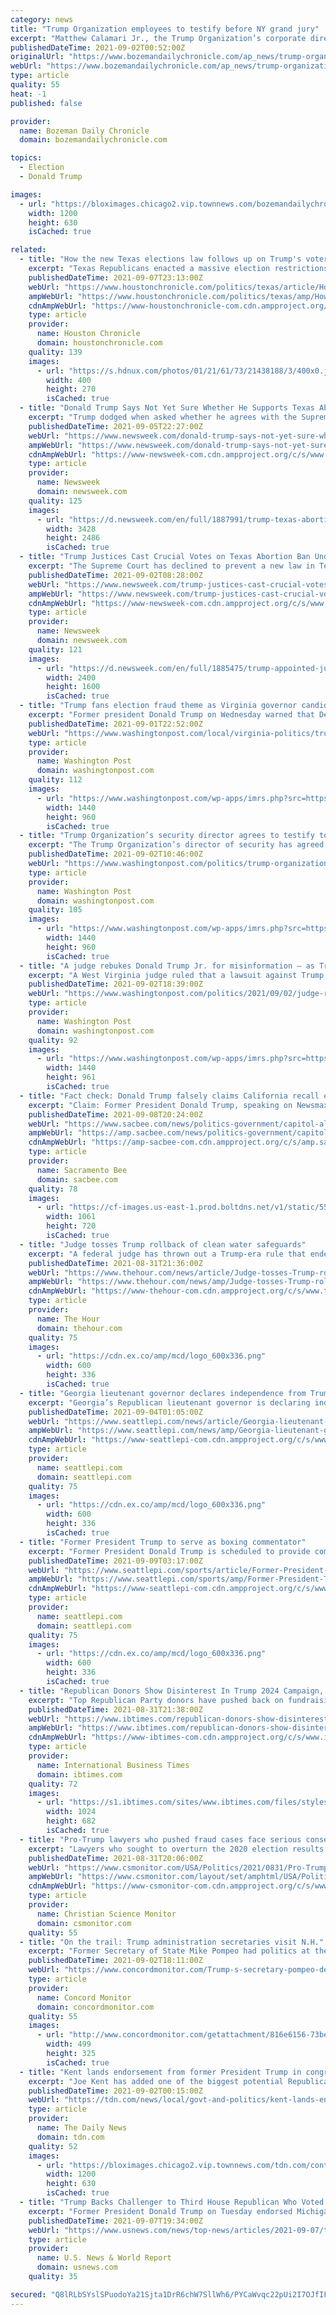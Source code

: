 ```yaml
---
category: news
title: "Trump Organization employees to testify before NY grand jury"
excerpt: "Matthew Calamari Jr., the Trump Organization’s corporate director of security, will testify this week before a Manhattan grand jury investigating former President Donald Trump’s company and its"
publishedDateTime: 2021-09-02T00:52:00Z
originalUrl: "https://www.bozemandailychronicle.com/ap_news/trump-organization-employees-to-testify-before-ny-grand-jury/article_3bee4d08-b4d6-5bb7-a308-a04ac80ddfc4.html"
webUrl: "https://www.bozemandailychronicle.com/ap_news/trump-organization-employees-to-testify-before-ny-grand-jury/article_3bee4d08-b4d6-5bb7-a308-a04ac80ddfc4.html"
type: article
quality: 55
heat: -1
published: false

provider:
  name: Bozeman Daily Chronicle
  domain: bozemandailychronicle.com

topics:
  - Election
  - Donald Trump

images:
  - url: "https://bloximages.chicago2.vip.townnews.com/bozemandailychronicle.com/content/tncms/custom/image/2ffee154-edef-11e4-a572-ab4a61dde6eb.png"
    width: 1200
    height: 630
    isCached: true

related:
  - title: "How the new Texas elections law follows up on Trump's voter fraud claims"
    excerpt: "Texas Republicans enacted a massive election restrictions law on Tuesday that has echoes of the former president Donald Trump’s false claims that widespread voter fraud kept him from a second term in the White House."
    publishedDateTime: 2021-09-07T23:13:00Z
    webUrl: "https://www.houstonchronicle.com/politics/texas/article/How-Texas-is-following-up-on-Trump-s-voter-16441526.php"
    ampWebUrl: "https://www.houstonchronicle.com/politics/texas/amp/How-Texas-is-following-up-on-Trump-s-voter-16441526.php"
    cdnAmpWebUrl: "https://www-houstonchronicle-com.cdn.ampproject.org/c/s/www.houstonchronicle.com/politics/texas/amp/How-Texas-is-following-up-on-Trump-s-voter-16441526.php"
    type: article
    provider:
      name: Houston Chronicle
      domain: houstonchronicle.com
    quality: 139
    images:
      - url: "https://s.hdnux.com/photos/01/21/61/73/21438188/3/400x0.jpg"
        width: 400
        height: 270
        isCached: true
  - title: "Donald Trump Says Not Yet Sure Whether He Supports Texas Abortion Law"
    excerpt: "Trump dodged when asked whether he agrees with the Supreme Court ruling, saying it's \"complex and also probably temporary.\""
    publishedDateTime: 2021-09-05T22:27:00Z
    webUrl: "https://www.newsweek.com/donald-trump-says-not-yet-sure-whether-he-supports-texas-abortion-law-1626284"
    ampWebUrl: "https://www.newsweek.com/donald-trump-says-not-yet-sure-whether-he-supports-texas-abortion-law-1626284?amp=1"
    cdnAmpWebUrl: "https://www-newsweek-com.cdn.ampproject.org/c/s/www.newsweek.com/donald-trump-says-not-yet-sure-whether-he-supports-texas-abortion-law-1626284?amp=1"
    type: article
    provider:
      name: Newsweek
      domain: newsweek.com
    quality: 125
    images:
      - url: "https://d.newsweek.com/en/full/1887991/trump-texas-abortion-supreme-court-ruling.jpg"
        width: 3428
        height: 2486
        isCached: true
  - title: "Trump Justices Cast Crucial Votes on Texas Abortion Ban Undermining Roe v. Wade"
    excerpt: "The Supreme Court has declined to prevent a new law in Texas that severely restricts abortion access from coming into effect. The law will effectively ban all abortions in the state after around six weeks of pregnancy in what reproductive rights advocates view as a blow to the precedent set in Roe v."
    publishedDateTime: 2021-09-02T08:28:00Z
    webUrl: "https://www.newsweek.com/trump-justices-cast-crucial-votes-texas-abortion-ban-undermining-roe-v-wade-1625266"
    ampWebUrl: "https://www.newsweek.com/trump-justices-cast-crucial-votes-texas-abortion-ban-undermining-roe-v-wade-1625266?amp=1"
    cdnAmpWebUrl: "https://www-newsweek-com.cdn.ampproject.org/c/s/www.newsweek.com/trump-justices-cast-crucial-votes-texas-abortion-ban-undermining-roe-v-wade-1625266?amp=1"
    type: article
    provider:
      name: Newsweek
      domain: newsweek.com
    quality: 121
    images:
      - url: "https://d.newsweek.com/en/full/1885475/trump-appointed-justices-shown-composite-image.jpg"
        width: 2400
        height: 1600
        isCached: true
  - title: "Trump fans election fraud theme as Virginia governor candidate Youngkin walks tightrope"
    excerpt: "Former president Donald Trump on Wednesday warned that Democrats might try to steal the Virginia governor's race, pegging his prediction on baseless claims of 2020 election fraud that Republican candidate Glenn Youngkin has flirted with but not fully embraced."
    publishedDateTime: 2021-09-01T22:52:00Z
    webUrl: "https://www.washingtonpost.com/local/virginia-politics/trump-virginia-governor-youngkin-election/2021/09/01/c8583584-0b3b-11ec-aea1-42a8138f132a_story.html"
    type: article
    provider:
      name: Washington Post
      domain: washingtonpost.com
    quality: 112
    images:
      - url: "https://www.washingtonpost.com/wp-apps/imrs.php?src=https://arc-anglerfish-washpost-prod-washpost.s3.amazonaws.com/public/X2IE7EQLOYI6ZLVBIKUBHDYTFI.jpg&w=1440"
        width: 1440
        height: 960
        isCached: true
  - title: "Trump Organization’s security director agrees to testify to grand jury"
    excerpt: "The Trump Organization’s director of security has agreed to testify before a Manhattan grand jury investigating the former president and his company, according to a person familiar with the case. Matthew Calamari Jr."
    publishedDateTime: 2021-09-02T10:46:00Z
    webUrl: "https://www.washingtonpost.com/politics/trump-organization-calamari-grand-jury/2021/09/01/ee8cd3c0-0b7e-11ec-9781-07796ffb56fe_story.html"
    type: article
    provider:
      name: Washington Post
      domain: washingtonpost.com
    quality: 105
    images:
      - url: "https://www.washingtonpost.com/wp-apps/imrs.php?src=https://arc-anglerfish-washpost-prod-washpost.s3.amazonaws.com/public/5IFS5RW2U4I6XDEHVVXSPEMMPA.jpg&w=1440"
        width: 1440
        height: 960
        isCached: true
  - title: "A judge rebukes Donald Trump Jr. for misinformation — as Trump Jr. doubles down on misinformation"
    excerpt: "A West Virginia judge ruled that a lawsuit against Trump Jr. can proceed because there is evidence he knowingly shared false and potentially defamatory information."
    publishedDateTime: 2021-09-02T18:39:00Z
    webUrl: "https://www.washingtonpost.com/politics/2021/09/02/judge-rebukes-donald-trump-jr-misinformation-trump-jr-doubles-down-misinformation/"
    type: article
    provider:
      name: Washington Post
      domain: washingtonpost.com
    quality: 92
    images:
      - url: "https://www.washingtonpost.com/wp-apps/imrs.php?src=https://arc-anglerfish-washpost-prod-washpost.s3.amazonaws.com/public/KC5D45HBB4I6XIT7RMUUSMHJLM.jpg&w=1440"
        width: 1440
        height: 961
        isCached: true
  - title: "Fact check: Donald Trump falsely claims California recall election is ‘rigged’ for Gavin Newsom"
    excerpt: "Claim: Former President Donald Trump, speaking on Newsmax Tuesday night, claimed that the California recall against Gov. Gavin Newsom is likely ‘rigged’, suggesting that the widespread use of mail ballots will ensure a victory for the Democrat."
    publishedDateTime: 2021-09-08T20:24:00Z
    webUrl: "https://www.sacbee.com/news/politics-government/capitol-alert/article254079148.html"
    ampWebUrl: "https://amp.sacbee.com/news/politics-government/capitol-alert/article254079148.html"
    cdnAmpWebUrl: "https://amp-sacbee-com.cdn.ampproject.org/c/s/amp.sacbee.com/news/politics-government/capitol-alert/article254079148.html"
    type: article
    provider:
      name: Sacramento Bee
      domain: sacbee.com
    quality: 78
    images:
      - url: "https://cf-images.us-east-1.prod.boltdns.net/v1/static/5502557042001/615ff921-7db1-4f3b-9944-fea466d47a13/d6166ffe-75f3-4972-b399-35ef606ee9d5/1280x720/match/image.jpg?pubId=5502557044001"
        width: 1061
        height: 720
        isCached: true
  - title: "Judge tosses Trump rollback of clean water safeguards"
    excerpt: "A federal judge has thrown out a Trump-era rule that ended federal protections for hundreds of thousands of small streams, wetlands and other waterways and left them vulnerable to pollution from nearby development."
    publishedDateTime: 2021-08-31T21:36:00Z
    webUrl: "https://www.thehour.com/news/article/Judge-tosses-Trump-rollback-of-clean-water-16426305.php"
    ampWebUrl: "https://www.thehour.com/news/amp/Judge-tosses-Trump-rollback-of-clean-water-16426305.php"
    cdnAmpWebUrl: "https://www-thehour-com.cdn.ampproject.org/c/s/www.thehour.com/news/amp/Judge-tosses-Trump-rollback-of-clean-water-16426305.php"
    type: article
    provider:
      name: The Hour
      domain: thehour.com
    quality: 75
    images:
      - url: "https://cdn.ex.co/amp/mcd/logo_600x336.png"
        width: 600
        height: 336
        isCached: true
  - title: "Georgia lieutenant governor declares independence from Trump"
    excerpt: "Georgia’s Republican lieutenant governor is declaring independence from Donald Trump in a new book and urging other members of the GOP to follow. Geoff Duncan has been a target of heavy criticism from the former president and many other Republicans for his outspoken criticism of Trump’s efforts to overturn his presidential election loss."
    publishedDateTime: 2021-09-04T01:05:00Z
    webUrl: "https://www.seattlepi.com/news/article/Georgia-lieutenant-governor-declares-independence-16434184.php"
    ampWebUrl: "https://www.seattlepi.com/news/amp/Georgia-lieutenant-governor-declares-independence-16434184.php"
    cdnAmpWebUrl: "https://www-seattlepi-com.cdn.ampproject.org/c/s/www.seattlepi.com/news/amp/Georgia-lieutenant-governor-declares-independence-16434184.php"
    type: article
    provider:
      name: seattlepi.com
      domain: seattlepi.com
    quality: 75
    images:
      - url: "https://cdn.ex.co/amp/mcd/logo_600x336.png"
        width: 600
        height: 336
        isCached: true
  - title: "Former President Trump to serve as boxing commentator"
    excerpt: "Former President Donald Trump is scheduled to provide commentary from ringside Saturday for an exhibition boxing card headlined by 58-year-old former heavyweight champion Evander Holyfield. Trump will be joined by his son,"
    publishedDateTime: 2021-09-09T03:17:00Z
    webUrl: "https://www.seattlepi.com/sports/article/Former-President-Trump-to-serve-as-boxing-16444248.php"
    ampWebUrl: "https://www.seattlepi.com/sports/amp/Former-President-Trump-to-serve-as-boxing-16444248.php"
    cdnAmpWebUrl: "https://www-seattlepi-com.cdn.ampproject.org/c/s/www.seattlepi.com/sports/amp/Former-President-Trump-to-serve-as-boxing-16444248.php"
    type: article
    provider:
      name: seattlepi.com
      domain: seattlepi.com
    quality: 75
    images:
      - url: "https://cdn.ex.co/amp/mcd/logo_600x336.png"
        width: 600
        height: 336
        isCached: true
  - title: "Republican Donors Show Disinterest In Trump 2024 Campaign, Focus On Midterms"
    excerpt: "Top Republican Party donors have pushed back on fundraising for former President Donald Trump’s potential 2024 campaign and are instead focused on the 2022 midterm elections, CNBC reported Tuesday. Almost immediately after leaving the White House in January,"
    publishedDateTime: 2021-08-31T21:38:00Z
    webUrl: "https://www.ibtimes.com/republican-donors-show-disinterest-trump-2024-campaign-focus-midterms-3285139"
    ampWebUrl: "https://www.ibtimes.com/republican-donors-show-disinterest-trump-2024-campaign-focus-midterms-3285139?amp=1"
    cdnAmpWebUrl: "https://www-ibtimes-com.cdn.ampproject.org/c/s/www.ibtimes.com/republican-donors-show-disinterest-trump-2024-campaign-focus-midterms-3285139?amp=1"
    type: article
    provider:
      name: International Business Times
      domain: ibtimes.com
    quality: 72
    images:
      - url: "https://s1.ibtimes.com/sites/www.ibtimes.com/files/styles/full/public/2021/07/07/former-us-president-donald-trump-reportedly-told-his.jpg"
        width: 1024
        height: 682
        isCached: true
  - title: "Pro-Trump lawyers who pushed fraud cases face serious consequences"
    excerpt: "Lawyers who sought to overturn the 2020 election results in key states, alleging fraud, were sanctioned last week by a federal judge in Michigan."
    publishedDateTime: 2021-08-31T20:06:00Z
    webUrl: "https://www.csmonitor.com/USA/Politics/2021/0831/Pro-Trump-lawyers-who-pushed-fraud-cases-face-serious-consequences"
    ampWebUrl: "https://www.csmonitor.com/layout/set/amphtml/USA/Politics/2021/0831/Pro-Trump-lawyers-who-pushed-fraud-cases-face-serious-consequences"
    cdnAmpWebUrl: "https://www-csmonitor-com.cdn.ampproject.org/c/s/www.csmonitor.com/layout/set/amphtml/USA/Politics/2021/0831/Pro-Trump-lawyers-who-pushed-fraud-cases-face-serious-consequences"
    type: article
    provider:
      name: Christian Science Monitor
      domain: csmonitor.com
    quality: 55
  - title: "On the trail: Trump administration secretaries visit N.H."
    excerpt: "Former Secretary of State Mike Pompeo had politics at the top of his agenda as he visited New Hampshire this week.But the trip to the first-in-the-nation presidential primary state by the man who served as American’s top diplomat for the last two"
    publishedDateTime: 2021-09-02T18:11:00Z
    webUrl: "https://www.concordmonitor.com/Trump-s-secretary-pompeo-devos-New-Hampshire-42276621"
    type: article
    provider:
      name: Concord Monitor
      domain: concordmonitor.com
    quality: 55
    images:
      - url: "http://www.concordmonitor.com/getattachment/816e6156-73be-4c02-9629-513efd0d089e/attachment.aspx"
        width: 499
        height: 325
        isCached: true
  - title: "Kent lands endorsement from former President Trump in congressional campaign"
    excerpt: "Joe Kent has added one of the biggest potential Republican endorsements to his campaign to take Jaime Herrera Beutler's seat in the House of Representatives: President Donald Trump."
    publishedDateTime: 2021-09-02T00:15:00Z
    webUrl: "https://tdn.com/news/local/govt-and-politics/kent-lands-endorsement-from-former-president-trump-in-congressional-campaign/article_97c2b1ff-101d-565d-b6d7-b79c0a965ebf.html"
    type: article
    provider:
      name: The Daily News
      domain: tdn.com
    quality: 52
    images:
      - url: "https://bloximages.chicago2.vip.townnews.com/tdn.com/content/tncms/custom/image/3f2525f4-c54d-11ea-acb2-93abb9ea72c7.jpg"
        width: 1200
        height: 630
        isCached: true
  - title: "Trump Backs Challenger to Third House Republican Who Voted to Impeach"
    excerpt: "Former President Donald Trump on Tuesday endorsed Michigan state lawmaker Steve Carra's bid to unseat U.S. Representative Fred Upton, his third endorsement of a challenger to a Republican who voted to impeach him on a charge of sparking the Capitol riot."
    publishedDateTime: 2021-09-07T19:34:00Z
    webUrl: "https://www.usnews.com/news/top-news/articles/2021-09-07/trump-backs-challenger-to-third-house-republican-who-voted-to-impeach"
    type: article
    provider:
      name: U.S. News & World Report
      domain: usnews.com
    quality: 35

secured: "Q8lRLbSYslSPuodoYa21Sjta1DrR6chW7SllWh6/PYCaWvqc22pUi2I7OJfIFoLe5NYzBvSWW1/0wYwKCKvo8VEZlsjxiKLq1yIhUcNhxdV4WWPPJYiQDyn8Juhgpzc7Zw/pFHstVw41pF6fAQEQX6wHRkvuneU5+DTACviNdjWsEw0bgDVoXUr/qyN8lfIUaIrV8iH9Ups+DfNRLkiILKz1hN2Lj6mdwS/S/bamOOniurHcYGBtrCRf4/ALgUPYctpCL3Km0hp83LyUanPww2tsRhAtZe23Bt/emq95nK/PPeZ6kpP/neqDzwVvT1UZTfxIUfxEjf3Z0cLuVyvWbxeqQpgu19Y6lPdrIEMMiSQ=;HEBTTnshJ/ZB1RxjY2wVog=="
---
```


